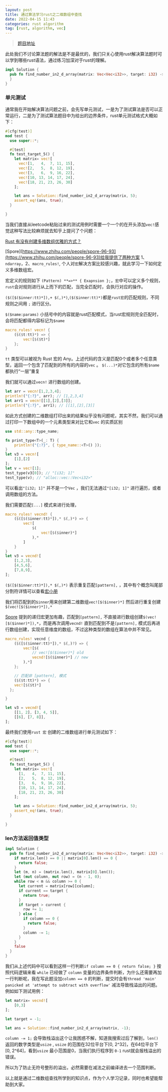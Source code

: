 ```yaml
---
layout: post
title: 通过算法学习rust之二维数组中查找
date: 2022-04-15 11:43
categories: rust algorithm
tag: [rust, algorithm, vec]
---
```



> [题目地址](https://leetcode-cn.com/problems/er-wei-shu-zu-zhong-de-cha-zhao-lcof/)
 

此处我们不讨论算法题的解法是不是最优的，我们只关心使用rust解决算法题时可以学到哪些rust语法，通过练习加深对于rust的理解。

```rust
impl Solution {
  pub fn find_number_in2_d_array(matrix: Vec<Vec<i32>>, target: i32) -> bool {
  }
}

```

### 单元测试

通常我在开始解决算法问题之前，会先写单元测试，一是为了测试算法是否可以正常运行，二是为了测试算法题目中为给出的边界条件，rust单元测试格式大概如下：

```rust
#[cfg(test)]
mod test {
  use super::*;

  #[test]
  fn test_target_5() {
    let matrix= vec![
      vec![1,   4,  7, 11, 15],
      vec![2,   5,  8, 12, 19],
      vec![3,   6,  9, 16, 22],
      vec![10, 13, 14, 17, 24],
      vec![18, 21, 23, 26, 30]
    ];

    let ans = Solution::find_number_in2_d_array(matrix, 5);
    assert_eq!(ans, true);
  }

}

```

当我们直接从leetcode粘贴过来的测试用例时需要一个一个的在开头添加`vec!`感觉这种写法比较麻烦就去知乎上提问了个问题：

 

[Rust 有没有创建多维数组优雅的方式？](https://www.zhihu.com/question/465345382)

[Spore](https://www.zhihu.com/people/spore-96-93](https://www.zhihu.com/people/spore-96-93)给我提供了两种方案 1、`ndarray`，2、`macro_rules!`, 个人对`宏`解决方案比较感兴趣，就此学习一下如何定义多维数组宏。

宏定义的规则如下 `(Pattern) **=>** { Exapnsion };`，`宏`中可以定义多个规则，`rust`会对规则进行从上而下的匹配，当完全匹配时，会执行对应的操作。

`($([$($inner:tt)*]),+ $(,)*)`,`($($inner:tt)*)`都是`rust宏`的匹配规则，不同规则之间用 `;` 进行区分。

`$($name:params)` 小括号中的内容就是rust匹配模式，当rust宏规则完全匹配时，会将匹配都得内容标记为`$name`

```rust
macro_rules! vecn! {
	($($t:tt)*) => {
	    vec![$($t)*]
	};
}
```

`tt` 类型可以被视为 Rust 宏的 Any。上述代码的含义是匹配0个或者多个任意类型，返回一个包含了匹配到的所有的内容的`vec` 。 `$(...)*`对它包含的所有`$name`都执行“一层”重复

我们就可以通过`vecn!` 进行数组的创建。

```rust
let arr = vecn![1,2,3,4];
println!("{:?}", arr); // [1,2,3,4]
let arr1 = vecn![[1],[2],[3]];
println!("{:?}", arr1); // [[1],[2],[3]]
```

如此方式创建的二维数组打印出来的结果似乎没有问题呢，其实不然，我们可以通过打印一下数组中的一个元素类型来对比它和`vec` 的实质区别

```rust
use std::any::type_name;

fn print_type<T>(_: T) {
    println!("{:?}", { type_name::<T>() });
}
let v3 = vecn![
    [1],[2]
];
let v = vec![1];
test_type(v3[0]); // "[i32; 1]"
test_type(v); // "alloc::vec::Vec<i32>"
```

可以看出`"[i32; 1]"` 并不是一个`Vec` ，我们无法通过`"[i32; 1]"` 进行遍历，或者调用数组的方法。

我们需要匹配`[...]` 模式来进行处理，

```rust
macro_rules! vecnd! {
	($([$($inner:tt)*]),* $(,)*) => {
		vec![
			$(
				vec![$($inner)*]
			),*
		]
	}
}
let v3 = vecnd![
    [1,2,3],
    [4,5,6],
    [7,8,9],
];
```

`($([$($inner:tt)*]),* $(,)*)` 表示重复匹配`[pattern],` ，其中有个概念叫尾部分割符详情可以查看[宏小册](https://zjp-cn.github.io/tlborm/)

我们将匹配到的`$inner`用来创建第二维数组`vec![$($inner)*]` 然后进行重复创建`$(vec![$($inner)*]),*`

[Spore](https://www.zhihu.com/people/spore-96-93) 提到的递归宏更加有趣，匹配到`[pattern],` 不直接进行数组创建`$(vec![$($inner)*]),*`，而是再次调用`vecnd!` 直到匹配到不是`[pattern],` 模式后再进行数组创建，实现任意维度的数组，不过这种类型的数组在算法中并不常见。

```rust
macro_rules! vecnd {
	($([$($inner:tt)*]),* $(,)?) => {
		vec![$(
			// vec![$($inner)*] old
			vecnd![$($inner)*] // new
		),*]
	};

	// 匹配非 [pattern], 模式
	($($t:tt)*) => {
    vec![$($t)*]
  };

}

let v3 = vecnd![
    [[1, 2], [3, 4, 5]],
    [[6], [7, 8]],
];
```

最终我们使用`rust 宏` 创建的二维数组进行单元测试如下：

```rust
#[cfg(test)]
mod test {
  use super::*;

  #[test]
  fn test_target_5() {
    let matrix= vec![
      [1,   4,  7, 11, 15],
      [2,   5,  8, 12, 19],
      [3,   6,  9, 16, 22],
      [10, 13, 14, 17, 24],
      [18, 21, 23, 26, 30]
    ];

    let ans = Solution::find_number_in2_d_array(matrix, 5);
    assert_eq!(ans, true);
  }

}
```

### len方法返回值类型

```rust
impl Solution {
  pub fn find_number_in2_d_array(matrix: Vec<Vec<i32>>, target: i32) -> bool {
    if matrix.len() == 0 || matrix[0].len() == 0 {
      return false;
    }
    let (m, n) = (matrix.len(), matrix[0].len());
    let (mut column, mut row) = (n - 1, 0);
    while row < m && column >= 0 {
      let current = matrix[row][column];
      if current == target {
        return true;
      }
      if target > current {
        row += 1;
      } else {
        if column == 0 {
          return false;
        }
        column -= 1;
      }
    }
    false
  }
}
```

我们从上述代码中可以看到这样一行判断`if column == 0 { return false; }` 按照代码逻辑来看 `while` 已经做了 `column` 变量的边界条件判断，为什么还需要再加一行判断呢，我在写此题没加`column == 0` 的判断，提交时会有`thread 'main' panicked at 'attempt to subtract with overflow'` 减法导致栈溢出的问题。例如如下测试用例：

```rust
let matrix= vecnd![
	[0,3]
];

let target = -1;

let ans = Solution::find_number_in2_d_array(matrix, -1);
```

`column -= 1;` 会导致栈溢出这个让我困惑不解，知道我搜索过后了解到，`len()` 返回的数字类型是`usize` , `usize` 的范围在32位平台下[0, 2^32]，在64位平台下[0, 2^64]，看到`usize` 最小范围是0，当我们执行程序到 `0-1` rust就会报栈溢出的错误。

所以为了防止无符号整形的溢出，必然需要在减法之前编译进去一个范围判断。

以上就是通过二维数组查找所学到的知识点，作为个人学习记录，同时也希望能帮助到大家。

